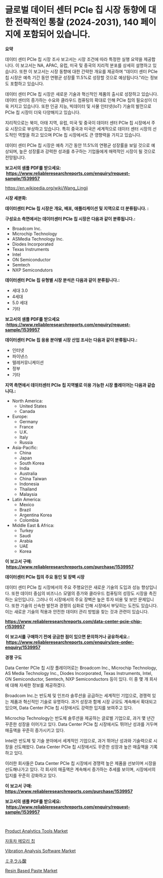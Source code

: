<p><h1>글로벌 데이터 센터 PCIe 칩 시장 동향에 대한 전략적인 통찰 (2024-2031), 140 페이지에 포함되어 있습니다.</h1></p><p><strong>요약</strong></p>
<p><p>데이터 센터 PCIe 칩 시장 조사 보고서는 시장 조건에 따라 특정한 실행 요약을 제공합니다. 이 보고서는 NA, APAC, 유럽, 미국 및 중국의 지리적 분포를 상세히 설명하고 있습니다. 또한 이 보고서는 시장 동향에 대한 간략한 개요를 제공하며 "데이터 센터 PCIe 칩 시장은 예측 기간 동안 연평균 성장률 11.5%로 성장할 것으로 예상됩니다."라는 정보도 포함하고 있습니다.</p><p>데이터 센터 PCIe 칩 시장은 새로운 기술과 혁신적인 제품의 출시로 성장하고 있습니다. 데이터 센터의 증가하는 수요와 클라우드 컴퓨팅의 확대로 인해 PCIe 칩의 필요성이 더욱 커지고 있습니다. 또한 인공 지능, 빅데이터 및 사물 인터넷(IoT) 기술의 발전으로 PCIe 칩 시장이 더욱 다양해지고 있습니다.</p><p>지리적으로는 북미, 아태 지역, 유럽, 미국 및 중국이 데이터 센터 PCIe 칩 시장에서 주요 시장으로 부상하고 있습니다. 특히 중국과 미국은 세계적으로 데이터 센터 시장의 선도적인 역할을 하고 있으며 PCIe 칩 시장에서도 큰 영향력을 가지고 있습니다.</p><p>데이터 센터 PCIe 칩 시장은 예측 기간 동안 11.5%의 연평균 성장률을 보일 것으로 예상되며, 높은 성장률과 강력한 성과를 추구하는 기업들에게 매력적인 시장이 될 것으로 전망됩니다.</p></p>
<p><strong>보고서의 샘플 PDF를 받으세요: &nbsp;<a href="https://www.reliableresearchreports.com/enquiry/request-sample/1539957">https://www.reliableresearchreports.com/enquiry/request-sample/1539957</a></strong></p>
<p><a href="https://en.wikipedia.org/wiki/Wang_Lingji">https://en.wikipedia.org/wiki/Wang_Lingji</a></p>
<p><strong>시장 세분화:</strong></p>
<p><strong> 데이터센터 PCIe 칩 시장은 개요, 배포, 애플리케이션 및 지역으로 더 분류됩니다. :</strong></p>
<p><strong>구성요소 측면에서는 데이터센터 PCIe 칩 시장은 다음과 같이 분류됩니다.:</strong></p>
<p><ul><li>Broadcom Inc.</li><li>Microchip Technology</li><li>ASMedia Technology Inc.</li><li>Diodes Incorporated</li><li>Texas Instruments</li><li>Intel</li><li>ON Semiconductor</li><li>Semtech</li><li>NXP Semicondutors</li></ul></p>
<p><strong> 데이터센터 PCIe 칩 유형별 시장 분석은 다음과 같이 분류됩니다.:</strong></p>
<p><ul><li>세대 3.0</li><li>4세대</li><li>5.0 세대</li><li>기타</li></ul></p>
<p><strong>보고서의 샘플 PDF를 받으세요 :<a href="https://www.reliableresearchreports.com/enquiry/request-sample/1539957">https://www.reliableresearchreports.com/enquiry/request-sample/1539957</a></strong></p>
<p><strong> 데이터센터 PCIe 칩 응용 분야별 시장 산업 조사는 다음과 같이 분류됩니다.:</strong></p>
<p><ul><li>인터넷</li><li>파이낸스</li><li>텔레커뮤니케이션</li><li>정부</li><li>기타</li></ul></p>
<p><strong>지역 측면에서 데이터센터 PCIe 칩 지역별로 이용 가능한 시장 플레이어는 다음과 같습니다.:</strong></p>
<p><ul>
    <li>
        North America:
        <ul>
            <li>United States</li>
            <li>Canada</li>
        </ul>
    </li>
    <li>
        Europe:
        <ul>
            <li>Germany</li>
            <li>France</li>
            <li>U.K.</li>
            <li>Italy</li>
            <li>Russia</li>
        </ul>
    </li>
    <li>
        Asia-Pacific:
        <ul>
            <li>China</li>
            <li>Japan</li>
            <li>South Korea</li>
            <li>India</li>
            <li>Australia</li>
            <li>China Taiwan</li>
            <li>Indonesia</li>
            <li>Thailand</li>
            <li>Malaysia</li>
        </ul>
    </li>
    <li>
        Latin America:
        <ul>
            <li>Mexico</li>
            <li>Brazil</li>
            <li>Argentina Korea</li>
            <li>Colombia</li>
        </ul>
    </li>
    <li>
        Middle East & Africa:
        <ul>
            <li>Turkey</li>
            <li>Saudi</li>
            <li>Arabia</li>
            <li>UAE</li>
            <li>Korea</li>
        </ul>
    </li>
    </ul></p>
<p><strong>이 보고서 구매: &nbsp;<a href="https://www.reliableresearchreports.com/purchase/1539957">https://www.reliableresearchreports.com/purchase/1539957</a></strong></p>
<p><strong>데이터센터 PCIe 칩의 주요 동인 및 장벽 시장</strong></p>
<p><p>데이터 센터 PCIe 칩 시장에서의 주요 주행요인은 새로운 기술의 도입과 성능 향상입니다. 또한 데이터 중심의 비즈니스 모델의 증가와 클라우드 컴퓨팅의 성장도 시장을 촉진하는 요인입니다. 그러나 이 시장에서의 주요 장벽은 높은 투자 비용 및 보안 문제입니다. 또한 기술의 신속한 발전과 경쟁의 심화로 인해 시장에서 부딪히는 도전도 있습니다. 이는 새로운 기술의 적용과 안전한 데이터 관리 방법을 찾는 것과 관련이 있습니다.</p></p>
<p><strong><a href="https://www.reliableresearchreports.com/data-center-pcie-chip-r1539957">https://www.reliableresearchreports.com/data-center-pcie-chip-r1539957</a></strong></p>
<p><strong>이 보고서를 구매하기 전에 궁금한 점이 있으면 문의하거나 공유하세요.: &nbsp;<a href="https://www.reliableresearchreports.com/enquiry/pre-order-enquiry/1539957">https://www.reliableresearchreports.com/enquiry/pre-order-enquiry/1539957</a></strong></p>
<p><strong>경쟁 구도</strong></p>
<p><p>Data Center PCIe 칩 시장 플레이어로는 Broadcom Inc., Microchip Technology, AS Media Technology Inc., Diodes Incorporated, Texas Instruments, Intel, ON Semiconductor, Semtech, NXP Semiconductors 등이 있다. 이 중 몇 개 회사에 대해 자세한 정보를 제공하겠다.</p><p>Broadcom Inc.는 반도체 및 인프라 솔루션을 공급하는 세계적인 기업으로, 경쟁력 있는 제품과 혁신적인 기술로 유명하다. 과거 성장과 함께 시장 규모도 계속해서 확대되고 있으며, Data Center PCIe 칩 시장에서도 강력한 입지를 보여주고 있다.</p><p>Microchip Technology는 반도체 솔루션을 제공하는 글로벌 기업으로, 과거 몇 년간 꾸준한 성장을 이어가고 있다. Data Center PCIe 칩 시장에서도 뛰어난 성과를 거두며 매출액을 꾸준히 증가시키고 있다.</p><p>Intel은 반도체 및 기술 분야에서 세계적인 기업으로, 과거 뛰어난 성과와 기술력으로 시장을 선도해왔다. Data Center PCIe 칩 시장에서도 꾸준한 성장과 높은 매출액을 기록하고 있다.</p><p>이러한 회사들은 Data Center PCIe 칩 시장에서 경쟁력 높은 제품을 선보이며 시장을 선도해나가고 있다. 각 회사의 매출액은 계속해서 증가하는 추세를 보이며, 시장에서의 입지를 꾸준히 강화하고 있다.</p></p>
<p><strong>이 보고서 구매: &nbsp; <a href="https://www.reliableresearchreports.com/purchase/1539957">https://www.reliableresearchreports.com/purchase/1539957</a></strong></p>
<p><strong>보고서의 샘플 PDF를 받으세요: &nbsp;<a href="https://www.reliableresearchreports.com/enquiry/request-sample/1539957">https://www.reliableresearchreports.com/enquiry/request-sample/1539957</a></strong><strong></strong></p>
<p>&nbsp;</p>
<p><p><a href="https://issuu.com/reportprime-2/docs/product-analytics-tools-market-size-2030.pptx">Product Analytics Tools Market</a></p><p><a href="https://github.com/sougarounis/Market-Research-Report-List-4/blob/main/6846950122837.md">자동차 메모리 칩</a></p><p><a href="https://github.com/mdhefjumiah/Market-Research-Report-List-1/blob/main/vibration-analysis-software-market.md">Vibration Analysis Software Market</a></p><p><a href="https://medium.com/@kelscdowell78456/%E3%82%B0%E3%83%AD%E3%83%BC%E3%83%90%E3%83%AB%E9%85%B8%E5%8C%96%E9%89%B1%E7%9F%B3%E7%94%A3%E6%A5%AD-%E7%A8%AE%E9%A1%9E-%E7%94%A8%E9%80%94-%E5%B8%82%E5%A0%B4%E9%96%A2%E4%BF%82%E8%80%85-%E5%9C%B0%E5%9F%9F%E5%88%A5%E6%88%90%E9%95%B7%E5%88%86%E6%9E%90-%E5%B0%86%E6%9D%A5%E3%81%AE%E3%82%B7%E3%83%8A%E3%83%AA%E3%82%AA-2024%E5%B9%B4-2031%E5%B9%B4-a707e8442a86">ミネラル酸</a></p><p><a href="https://medium.com/@marcoshoppe2023/global-resin-based-paste-market-analysis-trends-forecasts-and-growth-opportunities-2024-2031-53487d406bae">Resin Based Paste Market</a></p></p>